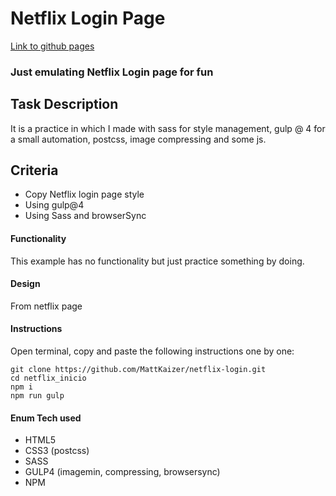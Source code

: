 # Netflix Login Page

[Link to github pages ](https://mattkaizer.github.io/netflix-login/)

### Just emulating Netflix Login page for fun

## Task Description

It is a practice in which I made with sass for style management, gulp @ 4 for a small automation, postcss, image compressing and some js. 

## Criteria

* Copy Netflix login page style
* Using gulp@4
* Using Sass and browserSync

#### Functionality

This example has no functionality but just practice something by doing.

#### Design

From netflix page

#### Instructions
Open terminal, copy and paste the following instructions one by one:

~~~
git clone https://github.com/MattKaizer/netflix-login.git
cd netflix_inicio
npm i
npm run gulp
~~~

#### Enum Tech used

* HTML5
* CSS3 (postcss)
* SASS
* GULP4 (imagemin, compressing, browsersync)
* NPM


